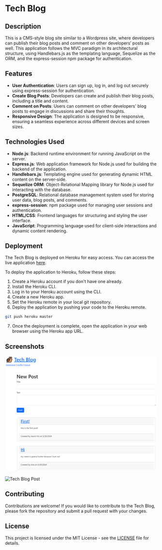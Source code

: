 # Tech Blog

## Description

This is a CMS-style blog site similar to a Wordpress site, where developers can publish their blog posts and comment on other developers’ posts as well. This application follows the MVC paradigm in its architectural structure, using Handlebars.js as the templating language, Sequelize as the ORM, and the express-session npm package for authentication.

## Features

- **User Authentication**: Users can sign up, log in, and log out securely using express-session for authentication.
- **Create Blog Posts**: Developers can create and publish their blog posts, including a title and content.
- **Comment on Posts**: Users can comment on other developers' blog posts to engage in discussions and share their thoughts.
- **Responsive Design**: The application is designed to be responsive, ensuring a seamless experience across different devices and screen sizes.

## Technologies Used

- **Node.js**: Backend runtime environment for running JavaScript on the server.
- **Express.js**: Web application framework for Node.js used for building the backend of the application.
- **Handlebars.js**: Templating engine used for generating dynamic HTML content on the server-side.
- **Sequelize ORM**: Object-Relational Mapping library for Node.js used for interacting with the database.
- **PostgreSQL**: Relational database management system used for storing user data, blog posts, and comments.
- **express-session**: npm package used for managing user sessions and authentication.
- **HTML/CSS**: Frontend languages for structuring and styling the user interface.
- **JavaScript**: Programming language used for client-side interactions and dynamic content rendering.

## Deployment

The Tech Blog is deployed on Heroku for easy access. You can access the live application [here](https://aaron-tech-blog-d16e2bba3683.herokuapp.com/).

To deploy the application to Heroku, follow these steps:

1. Create a Heroku account if you don't have one already.
2. Install the Heroku CLI.
3. Log in to your Heroku account using the CLI.
4. Create a new Heroku app.
5. Set the Heroku remote in your local git repository.
6. Deploy the application by pushing your code to the Heroku remote.

```bash
git push heroku master
```

7. Once the deployment is complete, open the application in your web browser using the Heroku app URL.

## Screenshots

![Tech Blog Homepage](./assets/screenshots/tech-blog-homepage.png)

![Tech Blog Post](.assets/screenshots/tech-blog-post.png)


## Contributing

Contributions are welcome! If you would like to contribute to the Tech Blog, please fork the repository and submit a pull request with your changes.

## License

This project is licensed under the MIT License - see the [LICENSE](LICENSE) file for details.